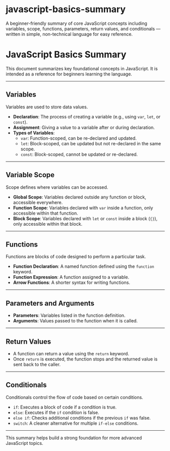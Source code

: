 # javascript-basics-summary
A beginner-friendly summary of core JavaScript concepts including variables, scope, functions, parameters, return values, and conditionals — written in simple, non-technical language for easy reference.
# JavaScript Basics Summary

This document summarizes key foundational concepts in JavaScript. It is intended as a reference for beginners learning the language.

---

## Variables

Variables are used to store data values.

- **Declaration**: The process of creating a variable (e.g., using `var`, `let`, or `const`).
- **Assignment**: Giving a value to a variable after or during declaration.
- **Types of Variables**:
  - `var`: Function-scoped, can be re-declared and updated.
  - `let`: Block-scoped, can be updated but not re-declared in the same scope.
  - `const`: Block-scoped, cannot be updated or re-declared.

---

## Variable Scope

Scope defines where variables can be accessed.

- **Global Scope**: Variables declared outside any function or block, accessible everywhere.
- **Function Scope**: Variables declared with `var` inside a function, only accessible within that function.
- **Block Scope**: Variables declared with `let` or `const` inside a block (`{}`), only accessible within that block.

---

## Functions

Functions are blocks of code designed to perform a particular task.

- **Function Declaration**: A named function defined using the `function` keyword.
- **Function Expression**: A function assigned to a variable.
- **Arrow Functions**: A shorter syntax for writing functions.

---

## Parameters and Arguments

- **Parameters**: Variables listed in the function definition.
- **Arguments**: Values passed to the function when it is called.

---

## Return Values

- A function can return a value using the `return` keyword.
- Once `return` is executed, the function stops and the returned value is sent back to the caller.

---

## Conditionals

Conditionals control the flow of code based on certain conditions.

- `if`: Executes a block of code if a condition is true.
- `else`: Executes if the `if` condition is false.
- `else if`: Checks additional conditions if the previous `if` was false.
- `switch`: A cleaner alternative for multiple `if-else` conditions.

---

This summary helps build a strong foundation for more advanced JavaScript topics.
